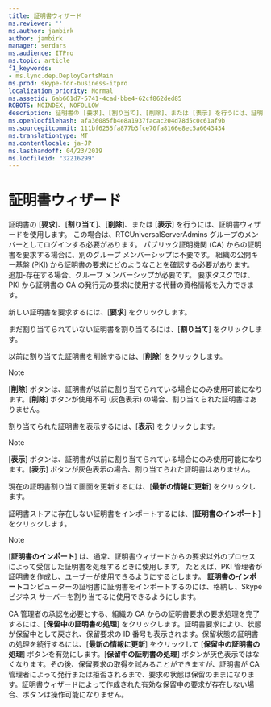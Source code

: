 ```yaml
---
title: 証明書ウィザード
ms.reviewer: ''
ms.author: jambirk
author: jambirk
manager: serdars
ms.audience: ITPro
ms.topic: article
f1_keywords:
- ms.lync.dep.DeployCertsMain
ms.prod: skype-for-business-itpro
localization_priority: Normal
ms.assetid: 6ab661d7-5741-4cad-bbe4-62cf862ded85
ROBOTS: NOINDEX, NOFOLLOW
description: 証明書の [要求]、[割り当て]、[削除]、または [表示] を行うには、証明書ウィザードを使用します。 この場合は、RTCUniversalServerAdmins グループのメンバーとしてログインする必要があります。 パブリック証明機関 (CA) からの証明書を要求する場合に、別のグループ メンバーシップは不要です。 組織の公開キー基盤 (PKI) から証明書の要求にどのようなことを確認する必要があります。 追加-存在する場合、グループ メンバーシップが必要です。 要求タスクでは、PKI から証明書の CA の発行元の要求に使用する代替の資格情報を入力できます。
ms.openlocfilehash: afa36085fb4e8a1937facac204d78d5c0c61af9b
ms.sourcegitcommit: 111bf6255fa877b3fce70fa8166e8ec5a6643434
ms.translationtype: MT
ms.contentlocale: ja-JP
ms.lasthandoff: 04/23/2019
ms.locfileid: "32216299"
---
```

# <a name="certificate-wizard"></a>証明書ウィザード
 
証明書の [**要求**]、[**割り当て**]、[**削除**]、または [**表示**] を行うには、証明書ウィザードを使用します。 この場合は、RTCUniversalServerAdmins グループのメンバーとしてログインする必要があります。 パブリック証明機関 (CA) からの証明書を要求する場合に、別のグループ メンバーシップは不要です。 組織の公開キー基盤 (PKI) から証明書の要求にどのようなことを確認する必要があります。 追加-存在する場合、グループ メンバーシップが必要です。 要求タスクでは、PKI から証明書の CA の発行元の要求に使用する代替の資格情報を入力できます。
  
新しい証明書を要求するには、[**要求**] をクリックします。
  
まだ割り当てられていない証明書を割り当てるには、[**割り当て**] をクリックします。
  
以前に割り当てた証明書を削除するには、[**削除**] をクリックします。
  
> [!NOTE]
> [**削除**] ボタンは、証明書が以前に割り当てられている場合にのみ使用可能になります。[**削除**] ボタンが使用不可 (灰色表示) の場合、割り当てられた証明書はありません。
  
割り当てられた証明書を表示するには、[**表示**] をクリックします。
  
> [!NOTE]
> [**表示**] ボタンは、証明書が以前に割り当てられている場合にのみ使用可能になります。[**表示**] ボタンが灰色表示の場合、割り当てられた証明書はありません。
  
現在の証明書割り当て画面を更新するには、[**最新の情報に更新**] をクリックします。
  
証明書ストアに存在しない証明書をインポートするには、[**証明書のインポート**] をクリックします。
  
> [!NOTE]
> [**証明書のインポート**] は、通常、証明書ウィザードからの要求以外のプロセスによって受信した証明書を処理するときに使用します。 たとえば、PKI 管理者が証明書を作成し、ユーザーが使用できるようにするとします。 **証明書のインポート**コンピューターの証明書に証明書をインポートするのには、格納し、Skype ビジネス サーバーを割り当てるに使用できるようにします。
  
CA 管理者の承認を必要とする、組織の CA からの証明書要求の要求処理を完了するには、[**保留中の証明書の処理**] をクリックします。証明書要求により、状態が保留中として戻され、保留要求の ID 番号も表示されます。保留状態の証明書の処理を続行するには、[**最新の情報に更新**] をクリックして [**保留中の証明書の処理**] ボタンを有効にします。[**保留中の証明書の処理**] ボタンが灰色表示ではなくなります。その後、保留要求の取得を試みることができますが、証明書が CA 管理者によって発行または拒否されるまで、要求の状態は保留のままになります。証明書ウィザードによって作成された有効な保留中の要求が存在しない場合、ボタンは操作可能になりません。
  

